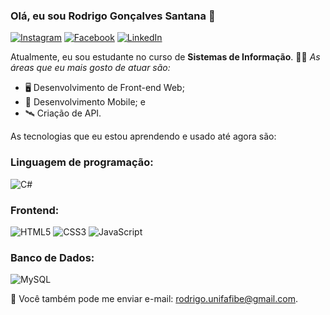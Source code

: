 ### Olá, eu sou Rodrigo Gonçalves Santana 👋
[![Instagram](https://img.shields.io/badge/Instagram-ff69b4?style=flat&logo=Instagram&logoColor=white)](https://www.instagram.com/rodrigo.gsantana)
[![Facebook](https://img.shields.io/badge/Facebook-blue?style=flat&logo=Facebook&logoColor=white)](https://www.facebook.com/rodrigo.goncalves.75641)
[![LinkedIn](https://img.shields.io/badge/LinkedIn-blue?style=flat&logo=linkedin&labelColor=blue)](https://www.linkedin.com/in/rodrigo-gon%C3%A7alves-santana/)


Atualmente, eu sou estudante no curso de **Sistemas de Informação**. 👨‍💻
*As áreas que eu mais gosto de atuar são:*

- 🖥 Desenvolvimento de Front-end Web;
- 📲 Desenvolvimento Mobile; e
- 🛰 Criação de API.

As tecnologias que eu estou aprendendo e usado até agora são:

### Linguagem de programação:

<img alt="C#" src="https://img.shields.io/badge/c%23%20-%23239120.svg?&style=for-the-badge&logo=c-sharp&logoColor=white"/>

### Frontend:
<p>
<img alt="HTML5" src="https://img.shields.io/badge/html5%20-%23E34F26.svg?&style=for-the-badge&logo=html5&logoColor=white"/>
<img alt="CSS3" src="https://img.shields.io/badge/css3%20-%231572B6.svg?&style=for-the-badge&logo=css3&logoColor=white"/>
<img alt="JavaScript" src="https://img.shields.io/badge/javascript%20-%23323330.svg?&style=for-the-badge&logo=javascript&logoColor=%23F7DF1E"/>
</p>

### Banco de Dados:
<img alt="MySQL" src="https://img.shields.io/badge/mysql-%2300f.svg?&style=for-the-badge&logo=mysql&logoColor=white"/>


💌 Você também pode me enviar e-mail: [rodrigo.unifafibe@gmail.com](mailto:rodrigo.unifafibe@gmail.com).

